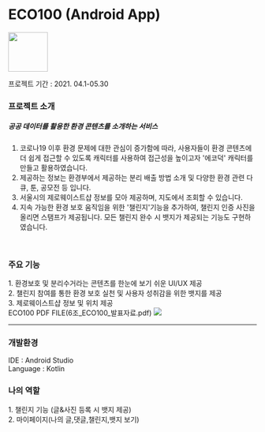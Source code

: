 <h1>ECO100 (Android App)</h1>


<img src="https://user-images.githubusercontent.com/38373150/120598850-b9163e00-c481-11eb-95e6-f5c39c8e9ddc.png" width="80" height="80"/>

프로젝트 기간 : 2021. 04.1-05.30

<h3>프로젝트 소개</h3>
<h5>공공 데이터를 활용한 환경 콘텐츠를 소개하는 서비스</h5>  

1. 코로나19 이후 환경 문제에 대한 관심이 증가함에 따라, 사용자들이 환경 콘텐츠에 더 쉽게 접근할 수 있도록 캐릭터를 사용하여 접근성을 높이고자 '에코덕' 캐릭터를 만들고 활용하였습니다.  
2. 제공하는 정보는 환경부에서 제공하는 분리 배출 방법 소개 및 다양한 환경 관련 다큐, 툰, 공모전 등 입니다.  
3. 서울시의 제로웨이스트샵 정보를 모아 제공하며, 지도에서 조회할 수 있습니다.  
4. 지속 가능한 환경 보호 움직임을 위한 '챌린지'기능을 추가하여, 챌린지 인증 사진을 올리면 스탬프가 제공됩니다. 모든 챌린지 완수 시 뱃지가 제공되는 기능도 구현하였습니다.  
<br/>
<h3> 주요 기능</h3>
1. 환경보호 및 분리수거라는 콘텐츠를 한눈에 보기 쉬운 UI/UX 제공<br/>
2. 챌린지 참여를 통한 환경 보호 실천 및 사용자 성취감을 위한 뱃지를 제공<br/>
3. 제로웨이스트샵 정보 및 위치 제공  

<br/>
ECO100 PDF FILE(6조_ECO100_발표자료.pdf)
<img src="https://user-images.githubusercontent.com/38373150/120601251-ac471980-c484-11eb-8792-c257c3a2f72f.png"/>
<hr/>
<h3>개발환경</h3>
IDE : Android Studio
<br/>
Language : Kotlin


<h3>나의 역할</h3>
 1. 챌린지 기능 (글&사진 등록 시 뱃지 제공)    <br/>
 2. 마이페이지(나의 글,댓글,챌린지,뱃지 보기)



